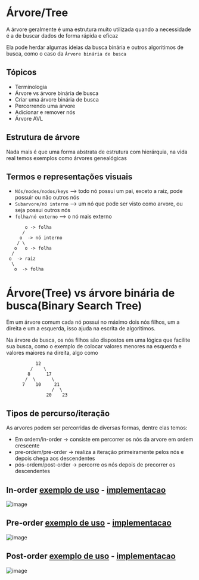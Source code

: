 # Árvore/Tree

A árvore geralmente é uma estrutura muito utilizada quando a necessidade é a de buscar dados de forma rápida e eficaz

Ela pode herdar algumas ideias da busca binária e outros algoritimos de busca, como o caso da `Árvore binária de busca`

## Tópicos

- Terminologia
- Árvore vs árvore binária de busca
- Criar uma árvore binária de busca
- Percorrendo uma árvore
- Adicionar e remover nós
- Árvore AVL

## Estrutura de árvore

Nada mais é que uma forma abstrata de estrutura com hierárquia, na vida real temos exemplos como árvores genealógicas

## Termos e representações visuais

- `Nós/nodes/nodos/keys` --> todo nó possui um pai, exceto a raiz, pode possuir ou não outros nós
- `Subarvore/nó interno` --> um nó que pode ser visto como arvore, ou seja possui outros nós
- `folha/nó externo` --> o nó mais externo

```horizontal
       o -> folha
      /
     o  -> nó interno
    / \
   o   o -> folha
  /
 o  -> raiz
  \
   o  -> folha
```

# Árvore(Tree) vs árvore binária de busca(Binary Search Tree)

Em um árvore comum cada nó possui no máximo dois nós filhos, um a direita e um a esquerda, isso ajuda na escrita de algoritimos.

Na árvore de busca, os nós filhos são dispostos em uma lógica que facilite sua busca, como o exemplo de colocar valores menores na esquerda e valores maiores na direita, algo como

```vertical
           12
         /    \
        8      17
       /  \      \
      7    10     21
                 /  \
               20    23

```

## Tipos de percurso/iteração

As arvores podem ser percorridas de diversas formas, dentre elas temos:

- Em ordem/in-order -> consiste em percorrer os nós da arvore em ordem crescente
- pre-ordem/pre-order -> realiza a iteração primeiramente pelos nós e depois chega aos descendentes
- pós-ordem/post-order -> percorre os nós depois de precorrer os descendentes

## In-order [exemplo de uso](https://github.com/Aleff13/estruturas/blob/master/Tree/inOrderTraverse.ts) - [implementacao](https://github.com/Aleff13/estruturas/blob/master/Tree/BinarySearchTree.ts)

![image](https://user-images.githubusercontent.com/83561751/219772835-83a8e5b9-046c-47d7-ad2c-5e8a12ac15d3.png)

## Pre-order [exemplo de uso](https://github.com/Aleff13/estruturas/blob/master/Tree/preOrderTraverse.ts) - [implementacao](https://github.com/Aleff13/estruturas/blob/master/Tree/BinarySearchTree.ts)

![image](https://user-images.githubusercontent.com/83561751/219773713-4410b8b3-f533-4c06-a542-50d5ec32a2c3.png)

## Post-order [exemplo de uso](https://github.com/Aleff13/estruturas/blob/master/Tree/postOrderTraverse.ts) - [implementacao](https://github.com/Aleff13/estruturas/blob/master/Tree/BinarySearchTree.ts)

![image](https://user-images.githubusercontent.com/83561751/219781806-e044903b-f230-41ac-8d82-75c8340ef344.png)